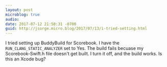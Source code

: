 ```yaml
---
layout: post
microblog: true
audio: 
date: 2017-07-12 21:50:31 -0700
guid: http://jsorge.micro.blog/2017/07/13/i-tried-setting.html
---
```

I tried setting up BuddyBuild for Scorebook. I have the `RUN_CLANG_STATIC_ANALYZER` set to Yes. The build fails becuase my Scorebook-Swift.h file doesn't get built. I turn it off, and the build works. Is this an Xcode bug?
